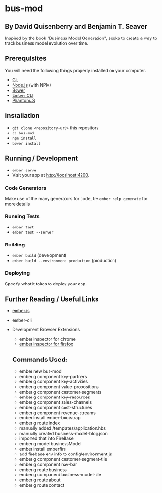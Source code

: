 # bus-mod
## By David Quisenberry and Benjamin T. Seaver

Inspired by the book "Business Model Generation", seeks to create a way to track business model evolution over time.

## Prerequisites

You will need the following things properly installed on your computer.

* [Git](https://git-scm.com/)
* [Node.js](https://nodejs.org/) (with NPM)
* [Bower](https://bower.io/)
* [Ember CLI](https://ember-cli.com/)
* [PhantomJS](http://phantomjs.org/)

## Installation

* `git clone <repository-url>` this repository
* `cd bus-mod`
* `npm install`
* `bower install`

## Running / Development

* `ember serve`
* Visit your app at [http://localhost:4200](http://localhost:4200).

### Code Generators

Make use of the many generators for code, try `ember help generate` for more details

### Running Tests

* `ember test`
* `ember test --server`

### Building

* `ember build` (development)
* `ember build --environment production` (production)

### Deploying

Specify what it takes to deploy your app.

## Further Reading / Useful Links

* [ember.js](http://emberjs.com/)
* [ember-cli](https://ember-cli.com/)
* Development Browser Extensions
  * [ember inspector for chrome](https://chrome.google.com/webstore/detail/ember-inspector/bmdblncegkenkacieihfhpjfppoconhi)
  * [ember inspector for firefox](https://addons.mozilla.org/en-US/firefox/addon/ember-inspector/)

  ## Commands Used:
  * ember new bus-mod
  * ember g component key-partners
  * ember g component key-activities
  * ember g component value-propositions
  * ember g component customer-segments
  * ember g component key-resources
  * ember g component sales-channels
  * ember g component cost-structures
  * ember g component revenue-streams
  * ember install ember-bootstrap
  * ember g route index
  * manually added /templates/application.hbs
  * manually created business-model-blog.json
  * imported that into FireBase
  * ember g model businessModel
  * ember install emberfire
  * add firebase env info to config/environment.js
  * ember g component customer-segment-tile
  * ember g component nav-bar
  * ember g route business
  * ember g component business-model-tile
  * ember g route about
  * ember g route contact
